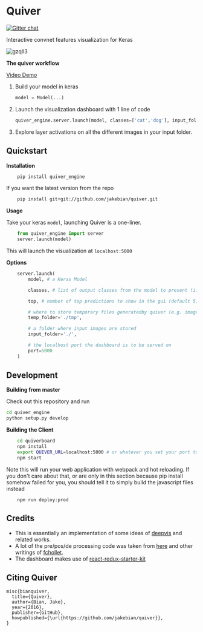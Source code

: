 # Quiver
[![Gitter chat](https://badges.gitter.im/gitterHQ/gitter.png)](https://gitter.im/quiverEngine/Lobby)

Interactive convnet features visualization for Keras


![gzqll3](https://cloud.githubusercontent.com/assets/5866348/20253975/f3d56f14-a9e4-11e6-9693-9873a18df5d3.gif)




**The quiver workflow**

[Video Demo](https://www.youtube.com/watch?edit=vd&v=tgRW3BRi_FA)

1. Build your model in keras

    ```python
    model = Model(...)
    ```
2. Launch the visualization dashboard with 1 line of code

    ```python
    quiver_engine.server.launch(model, classes=['cat','dog'], input_folder='./imgs')
    ```
3. Explore layer activations on all the different images in your input folder.


## Quickstart

**Installation**

```bash
    pip install quiver_engine
```

If you want the latest version from the repo

```bash
    pip install git+git://github.com/jakebian/quiver.git
```


**Usage**

Take your keras `model`, launching Quiver is a one-liner.

```python
    from quiver_engine import server
    server.launch(model)
```

This will launch the visualization at `localhost:5000`

**Options**

```python
    server.launch(
        model, # a Keras Model

        classes, # list of output classes from the model to present (if not specified 1000 ImageNet classes will be used)

        top, # number of top predictions to show in the gui (default 5)

        # where to store temporary files generatedby quiver (e.g. image files of layers)
        temp_folder='./tmp',

        # a folder where input images are stored
        input_folder='./',

        # the localhost port the dashboard is to be served on
        port=5000
    )
```

## Development

**Building from master**

Check out this repository and run

```bash
cd quiver_engine
python setup.py develop
```

**Building the Client**

```bash
    cd quiverboard
    npm install
    export QUIVER_URL=localhost:5000 # or whatever you set your port to be
    npm start
```

Note this will run your web application with webpack and hot reloading. If you don't care about that, or are only in this section because pip install somehow failed for you, you should tell it to simply build the javascript files instead

```
    npm run deploy:prod
```


## Credits

- This is essentially an implementation of some ideas of [deepvis](https://github.com/yosinski/deep-visualization-toolbox) and related works.
- A lot of the pre/pos/de processing code was taken from [here](https://github.com/fchollet/deep-learning-models) and other writings of [fchollet](https://github.com/fchollet).
- The dashboard makes use of [react-redux-starter-kit](https://github.com/davezuko/react-redux-starter-kit)

## Citing Quiver

```
misc{bianquiver,
  title={Quiver},
  author={Bian, Jake},
  year={2016},
  publisher={GitHub},
  howpublished={\url{https://github.com/jakebian/quiver}},
}
```


